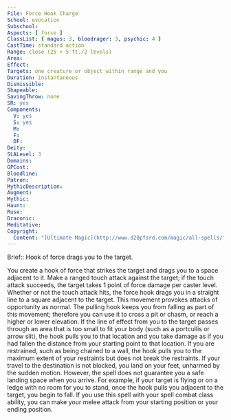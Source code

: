```yaml
---
File: Force Hook Charge
School: evocation
Subschool: 
Aspects: [ force ]
ClassList: { magus: 3, bloodrager: 3, psychic: 4 }
CastTime: standard action
Range: close (25 + 5 ft./2 levels)
Area: 
Effect: 
Targets: one creature or object within range and you
Duration: instantaneous
Dismissible: 
Shapeable: 
SavingThrow: none
SR: yes
Components:
  V: yes
  S: yes
  M: 
  F: 
  DF: 
Deity: 
SLALevel: 3
Domains: 
GPCost: 
Bloodline: 
Patron: 
MythicDescription: 
Augment: 
Mythic: 
Haunt: 
Ruse: 
Draconic: 
Meditative: 
Copyright:
  Content: "[Ultimate Magic](http://www.d20pfsrd.com/magic/all-spells/f/force-hook-charge)"
---
```

Brief:: Hook of force drags you to the target.

You create a hook of force that strikes the target and drags you to a space adjacent to it. Make a ranged touch attack against the target; if the touch attack succeeds, the target takes 1 point of force damage per caster level. Whether or not the touch attack hits, the force hook drags you in a straight line to a square adjacent to the target. This movement provokes attacks of opportunity as normal. The pulling hook keeps you from falling as part of this movement; therefore you can use it to cross a pit or chasm, or reach a higher or lower elevation. If the line of effect from you to the target passes through an area that is too small to fit your body (such as a portcullis or arrow slit), the hook pulls you to that location and you take damage as if you had fallen the distance from your starting point to that location. If you are restrained, such as being chained to a wall, the hook pulls you to the maximum extent of your restraints but does not break the restraints.  If your travel to the destination is not blocked, you land on your feet, unharmed by the sudden motion. However, the spell does not guarantee you a safe landing space when you arrive. For example, if your target is flying or on a ledge with no room for you to stand, once the hook pulls you adjacent to the target, you begin to fall.  If you use this spell with your spell combat class ability, you can make your melee attack from your starting position or your ending position.
